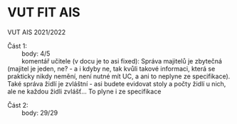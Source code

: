# VUT FIT AIS
VUT AIS 2021/2022

Část 1:   
&emsp;&emsp; body: 4/5          
&emsp;&emsp; komentář učitele (v docu je to asi fixed): Správa majitelů je zbytečná (majitel je jeden, ne? - a i kdyby ne, tak kvůli takové informaci, která se prakticky nikdy nemění, není nutné mít UC, a ani to neplyne ze specifikace). Také správa židlí je zvláštní - asi budete evidovat stoly a počty židlí u nich, ale ne každou židli zvlášť... To plyne i ze specifikace  
           
Část 2:  
&emsp;&emsp; body: 29/29  
